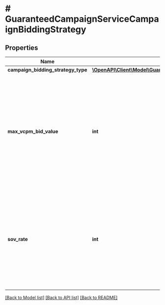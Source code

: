 # # GuaranteedCampaignServiceCampaignBiddingStrategy

## Properties

Name | Type | Description | Notes
------------ | ------------- | ------------- | -------------
**campaign_bidding_strategy_type** | [**\OpenAPI\Client\Model\GuaranteedCampaignServiceCampaignBiddingStrategyType**](GuaranteedCampaignServiceCampaignBiddingStrategyType.md) |  | [optional]
**max_vcpm_bid_value** | **int** | &lt;div lang&#x3D;\&quot;ja\&quot;&gt; キャンペーン最大入札価格(vCPM)です。&lt;br&gt; このフィールドは、レスポンスの際に返却されますが、リクエストの際には無視されます。 &lt;/div&gt; &lt;div lang&#x3D;\&quot;en\&quot;&gt; Max bid of campaign (vCPM).&lt;br&gt; Although this field will be returned in the response, it will be ignored on input. &lt;/div&gt; | [optional]
**sov_rate** | **int** | &lt;div lang&#x3D;\&quot;ja\&quot;&gt; SOV割合です。&lt;br&gt; このフィールドは、レスポンスの際に返却されますが、リクエストの際には無視されます。 &lt;/div&gt; &lt;div lang&#x3D;\&quot;en\&quot;&gt; SOV rate.&lt;br&gt; Although this field will be returned in the response, it will be ignored on input. &lt;/div&gt; | [optional]

[[Back to Model list]](../../README.md#models) [[Back to API list]](../../README.md#endpoints) [[Back to README]](../../README.md)
